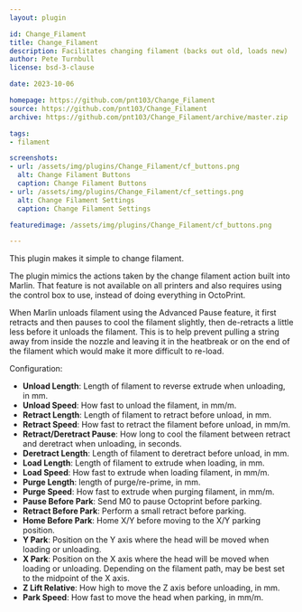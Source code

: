 ```yaml
---
layout: plugin

id: Change_Filament
title: Change_Filament
description: Facilitates changing filament (backs out old, loads new)
author: Pete Turnbull
license: bsd-3-clause

date: 2023-10-06

homepage: https://github.com/pnt103/Change_Filament
source: https://github.com/pnt103/Change_Filament
archive: https://github.com/pnt103/Change_Filament/archive/master.zip

tags:
- filament

screenshots:
- url: /assets/img/plugins/Change_Filament/cf_buttons.png
  alt: Change Filament Buttons
  caption: Change Filament Buttons
- url: /assets/img/plugins/Change_Filament/cf_settings.png
  alt: Change Filament Settings
  caption: Change Filament Settings

featuredimage: /assets/img/plugins/Change_Filament/cf_buttons.png

---
```


This plugin makes it simple to change filament.

The plugin mimics the actions taken by the change filament action built into
Marlin. That feature is not available on all printers and also requires using
the control box to use, instead of doing everything in OctoPrint.

When Marlin unloads filament using the Advanced Pause feature, it first retracts
and then pauses to cool the filament slightly, then de-retracts a little less
before it unloads the filament. This is to help prevent pulling a string away 
from inside the nozzle and leaving it in the heatbreak or on the end of the
filament which would make it more difficult to re-load.

Configuration:

* **Unload Length**: Length of filament to reverse extrude when unloading, in mm.
* **Unload Speed**: How fast to unload the filament, in mm/m.
* **Retract Length**: Length of filament to retract before unload, in mm.
* **Retract Speed**: How fast to retract the filament before unload, in mm/m.
* **Retract/Deretract Pause**: How long to cool the filament between retract and deretract when unloading, in seconds.
* **Deretract Length**: Length of filament to deretract before unload, in mm.
* **Load Length**: Length of filament to extrude when loading, in mm.
* **Load Speed**: How fast to extrude when loading filament, in mm/m.
* **Purge Length**: length of purge/re-prime, in mm.
* **Purge Speed**: How fast to extrude when purging filament, in mm/m.
* **Pause Before Park**: Send M0 to pause Octoprint before parking.
* **Retract Before Park**: Perform a small retract before parking.
* **Home Before Park**: Home X/Y before moving to the X/Y parking position.
* **Y Park**: Position on the Y axis where the head will be moved when loading or unloading.
* **X Park**: Position on the X axis where the head will be moved when loading or unloading. Depending on the filament path, may be best set to the midpoint of the X axis.
* **Z Lift Relative**: How high to move the Z axis before unloading, in mm.
* **Park Speed**: How fast to move the head when parking, in mm/m.
